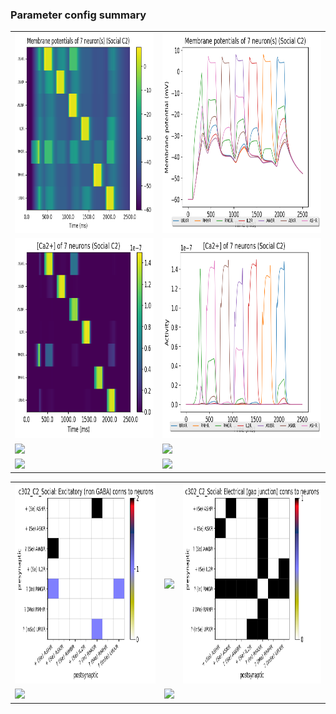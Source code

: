 ### Parameter config summary 
<table>

<tr>
  <td><a href="neurons_C2_Social.png"><img alt=" " src="neurons_C2_Social.png" height="320"/></a></td>
  <td><a href="traces_neuron_Social_C2.png"><img alt=" " src="traces_neuron_Social_C2.png" height="320"/></a></td>
</tr>

<tr>
  <td><a href="neuron_activity_C2_Social.png"><img alt=" " src="neuron_activity_C2_Social.png" height="320"/></a></td>
  <td><a href="traces_neuron_activity_Social_C2.png"><img alt=" " src="traces_neuron_activity_Social_C2.png" height="320"/></a></td>
</tr>

<tr>
  <td><a href="muscles_C2_Social.png"><img alt=" " src="muscles_C2_Social.png" height="320"/></a></td>
  <td><a href="traces_muscles_Social_C2.png"><img alt=" " src="traces_muscles_Social_C2.png" height="320"/></a></td>
</tr>

<tr>
  <td><a href="muscle_activity_C2_Social.png"><img alt=" " src="muscle_activity_C2_Social.png" height="320"/></a></td>
  <td><a href="traces_muscles_activity_Social_C2.png"><img alt=" " src="traces_muscles_activity_Social_C2.png" height="320"/></a></td>
</tr>
</table>
<table>

<tr><td><a href="c302_C2_Social_exc_to_neurons.png"><img alt=" " src="c302_C2_Social_exc_to_neurons.png" height="320"/></a></td>

  <td><a href="c302_C2_Social_inh_to_neurons.png"><img alt=" " src="c302_C2_Social_inh_to_neurons.png" height="320"/></a></td>

  <td><a href="c302_C2_Social_elec_neurons_neurons.png"><img alt=" " src="c302_C2_Social_elec_neurons_neurons.png" height="320"/></a></td></tr>

<tr><td><a href="c302_C2_Social_exc_to_muscles.png"><img alt=" " src="c302_C2_Social_exc_to_muscles.png" height="320"/></a></td>

  <td><a href="c302_C2_Social_inh_to_muscles.png"><img alt=" " src="c302_C2_Social_inh_to_muscles.png" height="320"/></a></td></tr>
</table>
